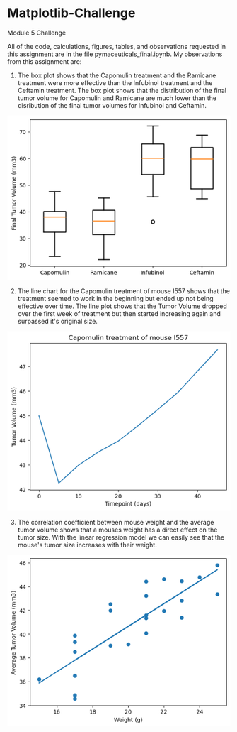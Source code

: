 # Matplotlib-Challenge
Module 5 Challenge

All of the code, calculations, figures, tables, and observations requested in this assignment are in the file pymaceuticals_final.ipynb. My observations from this assignment are:

1. The box plot shows that the Capomulin treatment and the Ramicane treatment were more effective than the Infubinol treatment and the Ceftamin treatment. The box plot shows that the distribution of the final tumor volume for Capomulin and Ramicane are much lower than the disribution of the final tumor volumes for Infubinol and Ceftamin. 

![alt text](image.png)

2. The line chart for the Capomulin treatment of mouse I557 shows that the treatment seemed to work in the beginning but ended up not being effective over time. The line plot shows that the Tumor Volume dropped over the first week of treatment but then started increasing again and surpassed it's original size.

![alt text](image-1.png)

3. The correlation coefficient between mouse weight and the average tumor volume shows that a mouses weight has a direct effect on the tumor size. With the linear regression model we can easily see that the mouse's tumor size increases with their weight. 

![alt text](image-2.png)


